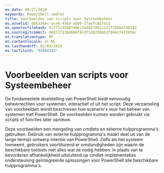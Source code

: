 ```yaml
---
ms.date: 08/27/2018
keywords: PowerShell-cmdlet
title: Voorbeelden van scripts voor Systeembeheer
ms.assetid: db6334ec-ace6-436d-ab88-77aefc817511
ms.openlocfilehash: 3c771c9568f40ec3a4bb7061c122f33bba7d0382
ms.sourcegitcommit: b6871f21bd666f9cd71dd336bb3f844cf472b56c
ms.translationtype: MT
ms.contentlocale: nl-NL
ms.lasthandoff: 02/03/2019
ms.locfileid: "55684183"
---
```

# <a name="sample-scripts-for-system-administration"></a>Voorbeelden van scripts voor Systeembeheer

De fundamentele doelstelling van PowerShell biedt eenvoudig beheerrechten voor systemen, interactief of uit het script. Deze verzameling van voorbeelden wordt beschreven hoe scenario's voor het beheer van systemen met PowerShell. De voorbeelden kunnen worden gebruikt via scripts of functies later opnieuw.

Deze voorbeelden een mengeling van cmdlets en externe hulpprogramma's gebruiken. Gebruik van externe hulpprogramma's maakt deel uit van de lange termijn ontwerp intentie van PowerShell. Zelfs als het systeem toeneemt, gebruikers voortdurend er omstandigheden zijn waarin de beschikbare toolsets niet alles wat ze nodig hebben. In plaats van te bevorderen afhankelijkheid uitsluitend op cmdlet-implementaties ondersteuning geïntegreerde oplossingen voor PowerShell alle beschikbare hulpprogramma's.